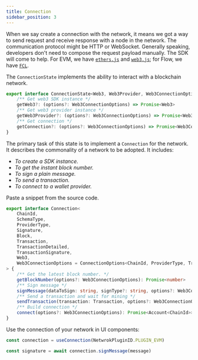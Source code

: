 ```yaml
---
title: Connection
sidebar_position: 3
---
```


When we say create a connection with the network, it means we got a way to send request and receive response with a node in the network. The communication protocol might be HTTP or WebSocket. Generally speaking, developers don't need to compose the request payload manually. The SDK will come to help. For EVM, we have [`ethers.js`](https://docs.ethers.io/v5/) and [`web3.js`](https://web3js.readthedocs.io/); for Flow, we have [`FCL`](https://docs.onflow.org/fcl/).

The `ConnectionState` implements the ability to interact with a blockchain network.

```ts
export interface ConnectionState<Web3, Web3Provider, Web3ConnectionOptions, Web3Connection> {
    /** Get web3 SDK instance */
    getWeb3?: (options?: Web3ConnectionOptions) => Promise<Web3>
    /** Get web3 provider instance */
    getWeb3Provider?: (options?: Web3ConnectionOptions) => Promise<Web3Provider>
    /** Get connection */
    getConnection?: (options?: Web3ConnectionOptions) => Promise<Web3Connection>
}
```

The primary task of this state is to implement a `Connection` for the network. It describes the commonality of a network to be adopted. It includes:

+ _To create a SDK instance._
+ _To get the instant block number._
+ _To sign a plain message._
+ _To send a transaction._
+ _To connect to a wallet provider._

Paste a snippet from the source code.

```ts
export interface Connection<
    ChainId,
    SchemaType,
    ProviderType,
    Signature,
    Block,
    Transaction,
    TransactionDetailed,
    TransactionSignature,
    Web3,
    Web3ConnectionOptions = ConnectionOptions<ChainId, ProviderType, Transaction>,
> {
    /** Get the latest block number. */
    getBlockNumber(options?: Web3ConnectionOptions): Promise<number>
    /** Sign message */
    signMessage(dataToSign: string, signType?: string, options?: Web3ConnectionOptions): Promise<Signature>
    /** Send a transaction and wait for mining */
    sendTransaction(transaction: Transaction, options?: Web3ConnectionOptions): Promise<string>
    /** Build connection */
    connect(options?: Web3ConnectionOptions): Promise<Account<ChainId>>
}
```

Use the connection of your network in UI components:

```ts
const connection = useConnection(NetwrokPluginID.PLUGIN_EVM)

const signature = await connection.signMessage(message)
```
